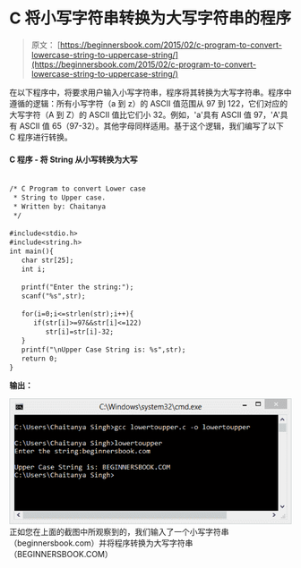 # C 将小写字符串转换为大写字符串的程序

> 原文： [https://beginnersbook.com/2015/02/c-program-to-convert-lowercase-string-to-uppercase-string/](https://beginnersbook.com/2015/02/c-program-to-convert-lowercase-string-to-uppercase-string/)

在以下程序中，将要求用户输入小写字符串，程序将其转换为大写字符串。程序中遵循的逻辑：所有小写字符（a 到 z）的 ASCII 值范围从 97 到 122，它们对应的大写字符（A 到 Z）的 ASCII 值比它们小 32。例如，'a'具有 ASCII 值 97，'A'具有 ASCII 值 65（97-32）。其他字母同样适用。基于这个逻辑，我们编写了以下 C 程序进行转换。

#### C 程序 - 将 String 从小写转换为大写

```

/* C Program to convert Lower case
 * String to Upper case.
 * Written by: Chaitanya
 */

#include<stdio.h>
#include<string.h>
int main(){
   char str[25];
   int i;

   printf("Enter the string:");
   scanf("%s",str);

   for(i=0;i<=strlen(str);i++){
      if(str[i]>=97&&str[i]<=122)
         str[i]=str[i]-32;
   }
   printf("\nUpper Case String is: %s",str);
   return 0;
}
```

**输出：**

![lowercase_to_uppercase_output](img/ef7d3791b39fd546a1916939b1f84fe0.jpg)
正如您在上面的截图中所观察到的，我们输入了一个小写字符串（beginnersbook.com）并将程序转换为大写字符串（BEGINNERSBOOK.COM）